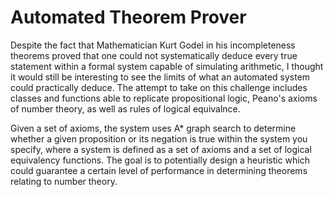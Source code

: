 # Automated Theorem Prover

Despite the fact that Mathematician Kurt Godel in his incompleteness theorems proved that one could not systematically deduce every true statement within a formal system capable of simulating arithmetic, I thought it would still be interesting to see the limits of what an automated system could practically deduce. The attempt to take on this challenge includes classes and functions able to replicate propositional logic, Peano's axioms of number theory, as well as rules of  logical equivalnce.

Given a set of axioms, the system uses A\* graph search to determine whether a given proposition or its negation is true within the system you specify, where a system is defined as a set of axioms and a set of logical equivalency functions. The goal is to potentially design a heuristic which could guarantee a certain level of performance in determining theorems relating to number theory.
